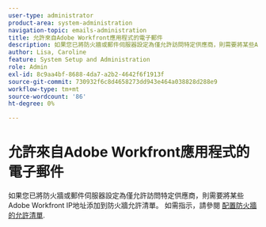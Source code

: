 ```yaml
---
user-type: administrator
product-area: system-administration
navigation-topic: emails-administration
title: 允許來自Adobe Workfront應用程式的電子郵件
description: 如果您已將防火牆或郵件伺服器設定為僅允許訪問特定供應商，則需要將某些Adobe Workfront IP地址添加到防火牆允許清單。 有關說明，請參閱配置防火牆的允許清單。
author: Lisa, Caroline
feature: System Setup and Administration
role: Admin
exl-id: 8c9aa4bf-8688-4da7-a2b2-4642f6f1913f
source-git-commit: 730932f6c8d4658273dd943e464a038828d288e9
workflow-type: tm+mt
source-wordcount: '86'
ht-degree: 0%

---
```


# 允許來自Adobe Workfront應用程式的電子郵件

如果您已將防火牆或郵件伺服器設定為僅允許訪問特定供應商，則需要將某些Adobe Workfront IP地址添加到防火牆允許清單。 如需指示，請參閱 [配置防火牆的允許清單](../../../administration-and-setup/get-started-wf-administration/configure-your-firewall.md).

